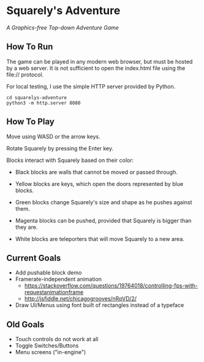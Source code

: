 # Squarely's Adventure
*A Graphics-free Top-down Adventure Game*

## How To Run

The game can be played in any modern web browser, but must be hosted by a web server. It is not sufficient to open the index.html file using the file:// protocol. 

For local testing, I use the simple HTTP server provided by Python.

~~~
cd squarelys-adventure
python3 -m http.server 8080
~~~

## How To Play

Move using WASD or the arrow keys.

Rotate Squarely by pressing the Enter key. 

Blocks interact with Squarely based on their color:
- Black blocks are walls that cannot be moved or passed through.

- Yellow blocks are keys, which open the doors represented by blue blocks.

- Green blocks change Squarely's size and shape as he pushes against them.

- Magenta blocks can be pushed, provided that Squarely is bigger than they are. 

- White blocks are teleporters that will move Squarely to a new area. 

## Current Goals
- Add pushable block demo
- Framerate-independent animation
    - https://stackoverflow.com/questions/19764018/controlling-fps-with-requestanimationframe
    - http://jsfiddle.net/chicagogrooves/nRpVD/2/
- Draw UI/Menus using font built of rectangles instead of a typeface

## Old Goals
- Touch controls do not work at all
- Toggle Switches/Buttons
- Menu screens ("in-engine")